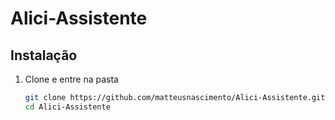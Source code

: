 # Alici-Assistente

## Instalação

1. Clone e entre na pasta
   ```bash
   git clone https://github.com/matteusnascimento/Alici-Assistente.git
   cd Alici-Assistente
